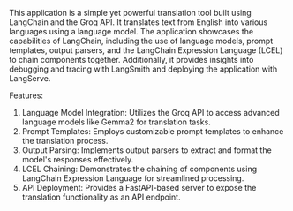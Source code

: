 This application is a simple yet powerful translation tool built using LangChain and the Groq API. It translates text from English into various languages using a language model. The application showcases the capabilities of LangChain, including the use of language models, prompt templates, output parsers, and the LangChain Expression Language (LCEL) to chain components together. Additionally, it provides insights into debugging and tracing with LangSmith and deploying the application with LangServe.

Features:
1. Language Model Integration: Utilizes the Groq API to access advanced language models like Gemma2 for translation tasks.
2. Prompt Templates: Employs customizable prompt templates to enhance the translation process.
3. Output Parsing: Implements output parsers to extract and format the model's responses effectively.
4. LCEL Chaining: Demonstrates the chaining of components using LangChain Expression Language for streamlined processing.
5. API Deployment: Provides a FastAPI-based server to expose the translation functionality as an API endpoint.
